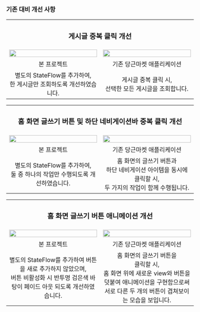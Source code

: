 ### 기존 대비 개선 사항

<table>
        <tr>
          <td colspan="2" align=center><h3>게시글 중복 클릭 개선</h3></td>
        </tr>
        <tr>
          <td width="50%" align=center><image src="" width="100%"></image></td>
          <td width="50%" align=center><image src="" width="100%"></image></td>
        </tr>
        <tr>
          <td width="50%" align=center>본 프로젝트</td>
          <td width="50%" align=center>기존 당근마켓 애플리케이션</td>
        </tr>
        <tr>
          <td width="50%" align=center>별도의 StateFlow를 추가하여,<br>한 게시글만 조회하도록 개선하였습니다.</td>
          <td width="50%" align=center>게시글 중복 클릭 시,<br>선택한 모든 게시글을 조회합니다.</td>
        </tr>
      </table>

<table>
        <tr>
          <td colspan="2", align=center><h3>홈 화면 글쓰기 버튼 및 하단 네비게이션바 중복 클릭 개선</h3></td>
        </tr>
        <tr>
          <td width="50%" align=center><image src="https://github.com/user-attachments/assets/2220a149-b9fb-4095-8d19-ec9499e5f3da" width="100%"></image></td>
          <td width="50%" align=center><image src="https://github.com/user-attachments/assets/7f7482a4-70a9-4973-8ddb-cd6794bac40d" width="100%"></image></td>
        </tr>
        <tr>
          <td width="50%" align=center>본 프로젝트</td>
          <td width="50%" align=center>기존 당근마켓 애플리케이션</td>
        </tr>
        <tr>
          <td width="50%" align=center>별도의 StateFlow를 추가하여,<br>둘 중 하나의 작업만 수행되도록 개선하였습니다.</td>
          <td width="50%" align=center>홈 화면의 글쓰기 버튼과<br>하단 네비게이션 아이템을 동시에 클릭할 시,<br>두 가지의 작업이 함께 수행됩니다.</td>
        </tr>
      </table>

<table>
        <tr>
          <td colspan="2", align=center><h3>홈 화면 글쓰기 버튼 애니메이션 개선</h3></td>
        </tr>
        <tr>
          <td width="50%" align=center><image src="https://github.com/user-attachments/assets/8f6bc67c-7dd2-4ab0-8bc1-4b92fd1062a9" width="100%"></image></td>
          <td width="50%" align=center><image src="https://github.com/user-attachments/assets/b73d146a-1d02-429b-9aff-45c4c4d95fde" width="100%"></image></td>
        </tr>
        <tr>
          <td width="50%" align=center>본 프로젝트</td>
          <td width="50%" align=center>기존 당근마켓 애플리케이션</td>
        </tr>
        <tr>
          <td width="50%" align=center>별도의 StateFlow를 추가하여 버튼을 새로 추가하지 않았으며,<br>버튼 비활성화 시 반투명 검은색 바탕이 페이드 아웃 되도록 개선하였습니다.</td>
          <td width="50%" align=center>홈 화면의 글쓰기 버튼을<br>클릭할 시,<br>홈 화면 위에 새로운 view와 버튼을 덧붙여 애니메이션을 구현함으로써<br>서로 다른 두 개의 버튼이 겹쳐보이는 모습을 보입니다.</td>
        </tr>
</table>

